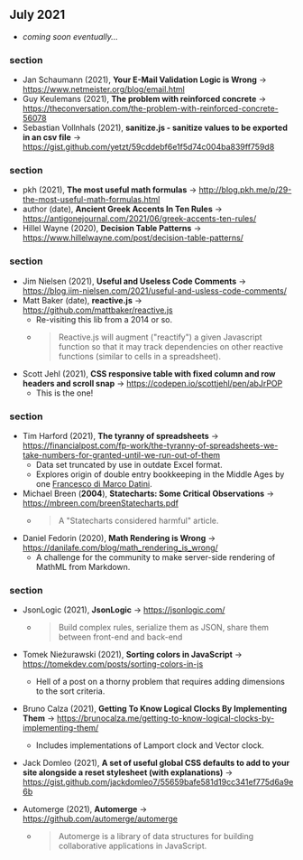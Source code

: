 ## July 2021

+ *coming soon eventually...*

### section

+ Jan Schaumann (2021), **Your E-Mail Validation Logic is Wrong** &#8594; https://www.netmeister.org/blog/email.html
+ Guy Keulemans (2021), **The problem with reinforced concrete** &#8594; https://theconversation.com/the-problem-with-reinforced-concrete-56078
+ Sebastian Vollnhals (2021), **sanitize.js - sanitize values to be exported in an csv file** &#8594; https://gist.github.com/yetzt/59cddebf6e1f5d74c004ba839ff759d8

### section

+ pkh (2021), **The most useful math formulas** &#8594; http://blog.pkh.me/p/29-the-most-useful-math-formulas.html
+ author (date), **Ancient Greek Accents In Ten Rules** &#8594; https://antigonejournal.com/2021/06/greek-accents-ten-rules/
+ Hillel Wayne (2020), **Decision Table Patterns** &#8594; https://www.hillelwayne.com/post/decision-table-patterns/

### section

+ Jim Nielsen (2021), **Useful and Useless Code Comments** &#8594; https://blog.jim-nielsen.com/2021/useful-and-usless-code-comments/
+ Matt Baker (date), **reactive.js** &#8594; https://github.com/mattbaker/reactive.js
  + Re-visiting this lib from a 2014 or so.
  + > Reactive.js will augment ("reactify") a given Javascript function so that it may track dependencies on other reactive functions (similar to cells in a spreadsheet). 
+ Scott Jehl (2021), **CSS responsive table with fixed column and row headers and scroll snap** &#8594; https://codepen.io/scottjehl/pen/abJrPOP
  + This is the one!

### section

+ Tim Harford (2021), **The tyranny of spreadsheets** &#8594; https://financialpost.com/fp-work/the-tyranny-of-spreadsheets-we-take-numbers-for-granted-until-we-run-out-of-them
  + Data set truncated by use in outdate Excel format.
  + Explores origin of double entry bookkeeping in the Middle Ages by one [Francesco di Marco Datini](https://en.wikipedia.org/wiki/Francesco_Datini).
+ Michael Breen (**2004**), **Statecharts: Some Critical Observations** &#8594; https://mbreen.com/breenStatecharts.pdf
  + > A "Statecharts considered harmful" article.
+ Daniel Fedorin (2020), **Math Rendering is Wrong** &#8594; https://danilafe.com/blog/math_rendering_is_wrong/
  + A challenge for the community to make server-side rendering of MathML from Markdown.

### section

+ JsonLogic (2021), **JsonLogic** &#8594; https://jsonlogic.com/
  +  > Build complex rules, serialize them as JSON, share them between front-end and back-end
+ Tomek Nieżurawski (2021), **Sorting colors in JavaScript** &#8594; https://tomekdev.com/posts/sorting-colors-in-js
  + Hell of a post on a thorny problem that requires adding dimensions to the sort criteria. 
+ Bruno Calza (2021), **Getting To Know Logical Clocks By Implementing Them** &#8594; https://brunocalza.me/getting-to-know-logical-clocks-by-implementing-them/
  + Includes implementations of Lamport clock and Vector clock.

+ Jack Domleo (2021), **A set of useful global CSS defaults to add to your site alongside a reset stylesheet (with explanations)** &#8594; https://gist.github.com/jackdomleo7/55659bafe581d19cc341ef775d6a9e6b
+ Automerge (2021), **Automerge** &#8594; https://github.com/automerge/automerge
  + > Automerge is a library of data structures for building collaborative applications in JavaScript. 


